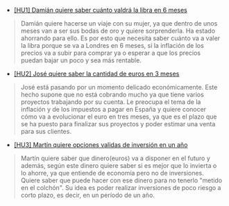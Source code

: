 * [[HU1] Damián quiere saber cuánto valdrá la libra en 6 meses](https://github.com/ignaciotitos/IV---HealthForAll/issues/5)
> Damián quiere hacerse un viaje con su mujer, ya que dentro de unos meses van a ser sus bodas de oro y quiere sorprenderla. Ha estado ahorrando para ello. Es por esto que necesita saber cuánto va a valer la libra porque se va a Londres en 6 meses, si la inflación de los precios va a subir para comprar ya o esperar a que los precios puedan bajar un poco y sea más rentable.

* [[HU2] José quiere saber la cantidad de euros en 3 meses](https://github.com/ignaciotitos/IV---HealthForAll/issues/6)
> José está pasando por un momento delicado económicamente. Este hecho supone que no está cobrando mucho ya que tiene varios proyectos trabajando por su cuenta. Le preocupa el tema de la inflación y de los impuestos a pagar en España y quiere conocer cómo va a evolucionar el euro en tres meses, ya que es el plazo que se ha puesto para finalizar sus proyectos y poder estimar una venta para sus clientes.

* [[HU3] Martín quiere opciones validas de inversión en un año](https://github.com/ignaciotitos/IV---HealthForAll/issues/7)
> Martín quiere saber que dinero(euros) va a disponer en el futuro y además, según este dinero quiere saber si es mejor que lo invierta o lo ahorre, ya que entiende de economía pero no de inversiones. Quiere saber que puede hacer con ese dinero para no tenerlo "metido en el colchón". Su idea es poder realizar inversiones de poco riesgo a corto plazo, es decir, en un período de un año.
